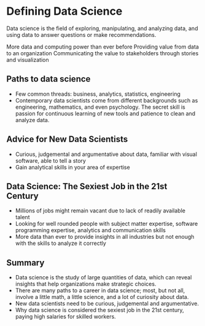 # Defining Data Science
Data science is the field of exploring, manipulating, and analyzing data, and using data to answer questions or 
make recommendations.

More data and computing power than ever before
Providing value from data to an organization
Communicating the value to stakeholders through stories and visualization

## Paths to data science
- Few common threads: business, analytics, statistics, engineering
- Contemporary data scientists come from different backgrounds such as engineering, mathematics, and even psychology. 
  The secret skill is passion for continuous learning of new tools and patience to clean and analyze data.
  
## Advice for New Data Scientists
- Curious, judgemental and argumentative about data, familiar with visual software, able to tell a story
- Gain analytical skills in your area of expertise

## Data Science: The Sexiest Job in the 21st Century
- Millions of jobs might remain vacant due to lack of readily available talent
- Looking for well rounded people with subject matter expertise, software programming expertise, analytics 
and communication skills
- More data than ever to provide insights in all industries but not enough with the skills to analyze it correctly 

## Summary
- Data science is the study of large quantities of data, which can reveal insights that help organizations make strategic choices.
- There are  many paths to a career in data science; most, but not all, involve a little math, a little science, and a lot of curiosity about data.
- New data scientists need to be curious, judgemental and argumentative.
- Why data science is considered the sexiest job in the 21st century, paying high salaries for skilled workers.
